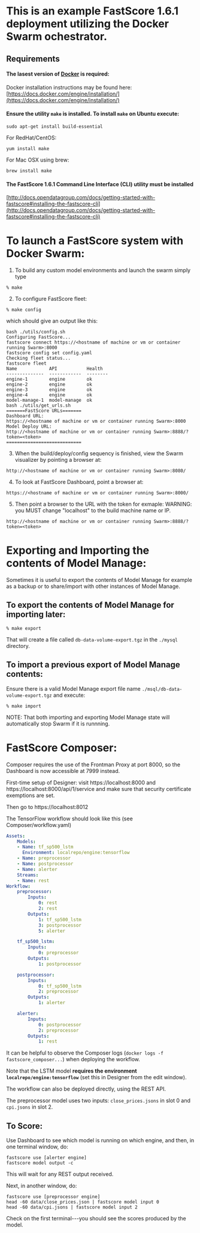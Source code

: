 # This is an example FastScore 1.6.1 deployment utilizing the Docker Swarm ochestrator.

## Requirements

#### The lasest version of [Docker](www.docker.com) is required:

Docker installation instructions may be found here: [https://docs.docker.com/engine/installation/](https://docs.docker.com/engine/installation/)

#### Ensure the utility ```make``` is installed. To install ```make``` on Ubuntu execute:

```sudo apt-get install build-essential```

For RedHat/CentOS:

```yum install make```

For Mac OSX using brew:

```brew install make```

#### The FastScore 1.6.1 Command Line Interface (CLI) utility must be installed

[http://docs.opendatagroup.com/docs/getting-started-with-fastscore#installing-the-fastscore-cli](http://docs.opendatagroup.com/docs/getting-started-with-fastscore#installing-the-fastscore-cli)


# To launch a FastScore system with Docker Swarm:

1. To build any custom model environments and launch the swarm simply type

```
% make
```
2. To configure FastScore fleet:
```
% make config
```
which should give an output like this:

```
bash ./utils/config.sh
Configuring FastScore...
fastscore connect https://<hostname of machine or vm or container running Swarm>:8000
fastscore config set config.yaml
Checking fleet status...
fastscore fleet
Name            API           Health
--------------  ------------  --------
engine-1        engine        ok
engine-2        engine        ok
engine-3        engine        ok
engine-4        engine        ok
model-manage-1  model-manage  ok
bash ./utils/get_urls.sh
=======FastScore URLs=======
Dashboard URL:
https://<hostname of machine or vm or container running Swarm>:8000
Model Deploy URL:
http://<hostname of machine or vm or container running Swarm>:8888/?token=<token>
============================
```

3. When the build/deploy/config sequency is finished, view the Swarm visualizer by pointing a browser at:

```
http://<hostname of machine or vm or container running Swarm>:8080/
```
4. To look at FastScore Dashboard, point a browser at:

```
https://<hostname of machine or vm or container running Swarm>:8000/
```

5. Then point a browser to the URL with the token for exmaple:
WARNING: you MUST change "localhost" to the build machine name or IP.
```
http://<hostname of machine or vm or container running Swarm>:8888/?token=<token>
```
# Exporting and Importing the contents of Model Manage:

Sometimes it is useful to export the contents of Model Manage for example as a backup or to share/import with other instances of Model Manage.  

## To export the contents of Model Manage for importing later:

```% make export```

That will create a file called ```db-data-volume-export.tgz``` in the ```./mysql``` directory.

## To import a previous export of Model Manage contents:

Ensure there is a valid Model Manage export file name ```./msql/db-data-volume-export.tgz``` and execute:

```% make import```

NOTE: That both importing and exporting Model Manage state will automatically stop Swarm if it is runnning.

# FastScore Composer:

Composer requires the use of the Frontman Proxy at port 8000, so the Dashboard is now
accessible at 7999 instead.

First-time setup of Designer:
visit https://localhost:8000 and https://localhost:8000/api/1/service
and make sure that security certificate exemptions are set.

Then go to https://localhost:8012

The TensorFlow workflow should look like this (see Composer/workflow.yaml)

```yaml
Assets:
    Models:
    - Name: tf_sp500_lstm
      Environment: localrepo/engine:tensorflow
    - Name: preprocessor
    - Name: postprocessor
    - Name: alerter
    Streams:
    - Name: rest
Workflow:
    preprocessor:
        Inputs:
            0: rest
            2: rest
        Outputs:
            1: tf_sp500_lstm
            3: postprocessor
            5: alerter

    tf_sp500_lstm:
        Inputs:
            0: preprocessor
        Outputs:
            1: postprocessor

    postprocessor:
        Inputs:
            0: tf_sp500_lstm
            2: preprocessor
        Outputs:
            1: alerter

    alerter:
        Inputs:
            0: postprocessor
            2: preprocessor
        Outputs:
            1: rest
```

It can be helpful to observe the Composer logs (`docker logs -f fastscore_composer...`)
when deploying the workflow.

Note that the LSTM model **requires the environment `localrepo/engine:tensorflow`**
(set this in Designer from the edit window).

The workflow can also be deployed directly, using the REST API.

The preprocessor model uses two inputs: `close_prices.jsons` in slot 0 and
`cpi.jsons` in slot 2.

## To Score:

Use Dashboard to see which model is running on which engine, and then, in one
terminal window, do:
```
fastscore use [alerter engine]
fastscore model output -c
```

This will wait for any REST output received.

Next, in another window, do:
```
fastscore use [preprocessor engine]
head -60 data/close_prices.json | fastscore model input 0
head -60 data/cpi.jsons | fastscore model input 2
```

Check on the first terminal---you should see the scores produced by the model.
